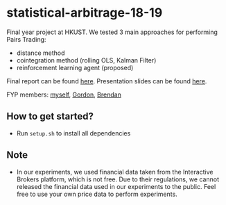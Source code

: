 # statistical-arbitrage-18-19
Final year project at HKUST. We tested 3 main approaches for performing Pairs Trading: 
- distance method
- cointegration method (rolling OLS, Kalman Filter)
- reinforcement learning agent (proposed)

Final report can be found [here](https://github.com/wywongbd/statistical-arbitrage-18-19/blob/master/reports/FYP_Final_Report_LZ2.pdf).
Presentation slides can be found [here](https://github.com/wywongbd/statistical-arbitrage-18-19/blob/master/reports/FYP_Final_Presentation.pdf).

FYP members: [myself](https://github.com/wywongbd), [Gordon](https://github.com/GordonCW), [Brendan](https://github.com/thambrendan)

## How to get started?
- Run `setup.sh` to install all dependencies

## Note
- In our experiments, we used financial data taken from the Interactive Brokers platform, which is not free. Due to their regulations, we cannot released the financial data used in our experiments to the public. Feel free to use your own price data to perform experiments. 
